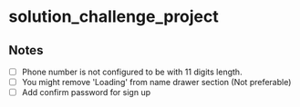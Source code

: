 # solution_challenge_project


## Notes
- [ ] Phone number is not configured to be with 11 digits length.
- [ ] You might remove 'Loading' from name drawer section (Not preferable)
- [ ] Add confirm password for sign up
